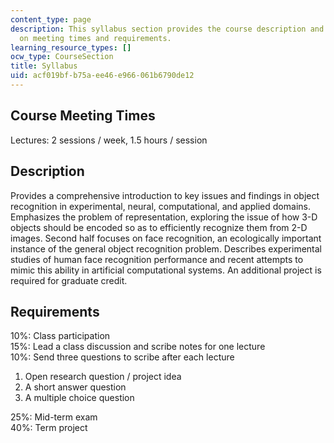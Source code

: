 ```yaml
---
content_type: page
description: This syllabus section provides the course description and information
  on meeting times and requirements.
learning_resource_types: []
ocw_type: CourseSection
title: Syllabus
uid: acf019bf-b75a-ee46-e966-061b6790de12
---
```


Course Meeting Times
--------------------

Lectures: 2 sessions / week, 1.5 hours / session

Description
-----------

Provides a comprehensive introduction to key issues and findings in object recognition in experimental, neural, computational, and applied domains. Emphasizes the problem of representation, exploring the issue of how 3-D objects should be encoded so as to efficiently recognize them from 2-D images. Second half focuses on face recognition, an ecologically important instance of the general object recognition problem. Describes experimental studies of human face recognition performance and recent attempts to mimic this ability in artificial computational systems. An additional project is required for graduate credit.

Requirements
------------

10%: Class participation  
15%: Lead a class discussion and scribe notes for one lecture  
10%: Send three questions to scribe after each lecture

1.  Open research question / project idea
2.  A short answer question
3.  A multiple choice question

25%: Mid-term exam  
40%: Term project